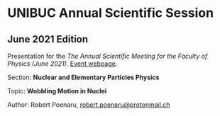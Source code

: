 # UNIBUC Annual Scientific Session
## June 2021 Edition

Presentation for the *The Annual Scientific Meeting for the Faculty of Physics (June 2021)*. [Event webpage](http://fizica.unibuc.ro/SSFFB/Section.php?SectID=202).

Section: **Nuclear and Elementary Particles Physics**

Topic: **Wobbling Motion in Nuclei**

Author: Robert Poenaru, <robert.poenaru@protonmail.ch>
